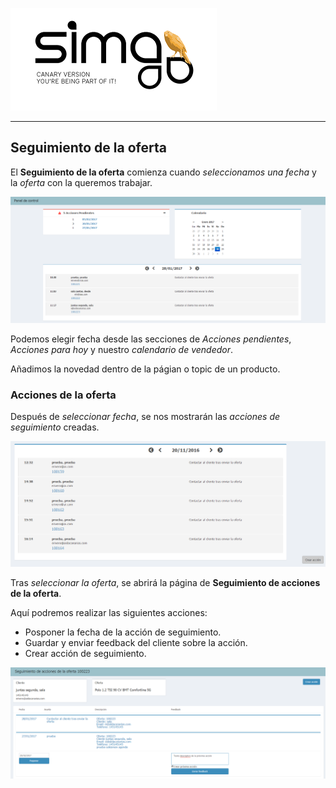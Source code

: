 ![](Images/es-ES_simacanaryversionbn.png)       
  
---  
  
## Seguimiento de la oferta
  
El **Seguimiento de la oferta** comienza cuando _seleccionamos una fecha_ y la _oferta_ con la queremos trabajar. 
  
![](Images/es-ES_SalesmanAgenda_FollowUpSources.png)    
  
Podemos elegir fecha desde las secciones de _Acciones pendientes_, _Acciones para hoy_ y nuestro _calendario de vendedor_.     
  
 Añadimos la novedad dentro de la págian o topic de un producto.   
  

  
### Acciones de la oferta  
  
Después de _seleccionar fecha_, se nos mostrarán las _acciones de seguimiento_ creadas.  
  

![](Images/es-ES_SalesmanAgenda_ActionOnOffers4aDay.png)  
  
Tras _seleccionar la oferta_, se abrirá la página de **Seguimiento de acciones de la oferta**.  
  
Aquí podremos realizar las siguientes acciones:  
  
  - Posponer la fecha de la acción de seguimiento.  
 - Guardar y enviar feedback del cliente sobre la acción.  
 - Crear acción de seguimiento.  

  

![](Images/es-ES_SalesmanAgenda_OfferActionsFollowupPage.png)  
  



  
  

  
